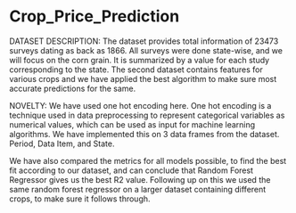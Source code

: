 # Crop_Price_Prediction


DATASET DESCRIPTION:
The dataset provides total information of 23473
surveys dating as back as 1866. All surveys were
done state-wise, and we will focus on the corn
grain. It is summarized by a value for each study
corresponding to the state.
The second dataset contains features for various
crops and we have applied the best algorithm to
make sure most accurate predictions for the same.

NOVELTY:
We have used one hot encoding here. One hot
encoding is a technique used in data
preprocessing to represent categorical variables
as numerical values, which can be used as input
for machine learning algorithms.
We have implemented this on 3 data frames from
the dataset. Period, Data Item, and State.

We have also compared the metrics for all models
possible, to find the best fit according to our
dataset, and can conclude that Random Forest
Regressor gives us the best R2 value.
Following up on this we used the same random
forest regressor on a larger dataset containing
different crops, to make sure it follows through.
